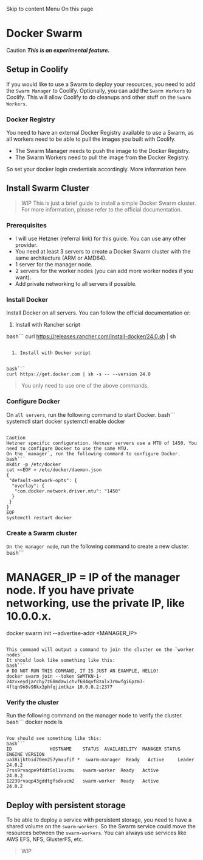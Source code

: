 Skip to content
Menu
On this page
# Docker Swarm ​
Caution
 _**This is an experimental feature.**_
## Setup in Coolify ​
If you would like to use a Swarm to deploy your resources, you need to add the `Swarm Manager` to Coolify.
Optionally, you can add the `Swarm Workers` to Coolify. This will allow Coolify to do cleanups and other stuff on the `Swarm Workers`.
### Docker Registry ​
You need to have an external Docker Registry available to use a Swarm, as all workers need to be able to pull the images you built with Coolify.
  * The Swarm Manager needs to push the image to the Docker Registry.
  * The Swarm Workers need to pull the image from the Docker Registry.


So set your docker login credentials accordingly. More information here.
## Install Swarm Cluster ​
> WIP This is just a brief guide to install a simple Docker Swarm cluster. For more information, please refer to the official documentation.
### Prerequisites ​
  * I will use Hetzner (referral link) for this guide. You can use any other provider.
  * You need at least 3 servers to create a Docker Swarm cluster with the same architecture (ARM or AMD64).
  * 1 server for the manager node.
  * 2 servers for the worker nodes (you can add more worker nodes if you want).
  * Add private networking to all servers if possible.


### Install Docker ​
Install Docker on all servers. You can follow the official documentation or:
  1. Install with Rancher script


bash```
curl https://releases.rancher.com/install-docker/24.0.sh | sh
```

  1. Install with Docker script


bash```
curl https://get.docker.com | sh -s -- --version 24.0
```

> You only need to use one of the above commands.
### Configure Docker ​
On `all servers`, run the following command to start Docker.
bash```
systemctl start docker
systemctl enable docker
```

Caution
Hetzner specific configuration. Hetnzer servers use a MTU of 1450. You need to configure Docker to use the same MTU.
On the `manager`, run the following command to configure Docker.
bash```
mkdir -p /etc/docker
cat <<EOF > /etc/docker/daemon.json
{
 "default-network-opts": {
  "overlay": {
   "com.docker.network.driver.mtu": "1450"
  }
 }
}
EOF
systemctl restart docker
```

### Create a Swarm cluster ​
`On the manager node`, run the following command to create a new cluster.
bash```
# MANAGER_IP = IP of the manager node. If you have private networking, use the private IP, like 10.0.0.x.
docker swarm init --advertise-addr <MANAGER_IP>
```

This command will output a command to join the cluster on the `worker nodes`.
It should look like something like this:
bash```
# DO NOT RUN THIS COMMAND, IT IS JUST AN EXAMPLE, HELLO!
docker swarm join --token SWMTKN-1-24zvxeydjarchy7z68mdawichvf684qvf8zalx3rmwfgi6pzm3-4ftqn9n8v98kx3phfqjimtkzx 10.0.0.2:2377
```

### Verify the cluster ​
Run the following command on the manager node to verify the cluster.
bash```
docker node ls
```

You should see something like this:
bash```
ID              HOSTNAME    STATUS  AVAILABILITY  MANAGER STATUS  ENGINE VERSION
ua38ijktbid70em257ymxufif *  swarm-manager  Ready   Active     Leader      24.0.2
7rss9rvaqpe9fddt5ol1xucmu   swarm-worker  Ready   Active             24.0.2
12239rvaqp43gddtgfsdxucm2   swarm-worker  Ready   Active             24.0.2
```

## Deploy with persistent storage ​
To be able to deploy a service with persistent storage, you need to have a shared volume on the `swarm-workers`. So the Swarm service could move the resources between the `swarm-workers`.
You can always use services like AWS EFS, NFS, GlusterFS, etc.
> WIP
